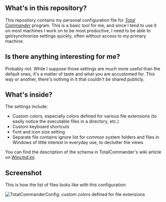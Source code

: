 ## What's in this repository?

This repository contains my personal configuration file for [*Total Commander*](http://ghisler.com/) program. This is a basic tool for me, and since I tend to use it on most machines I work on to be most productive, I need to be able to get/synchronize settings quickly, often without access to my primary machine.

## Is there anything interesting for me?

Probably not. While I suppose those settings are much more useful than the default ones, it's a matter of taste and what you are accustomed for. This way or another, there's nothing in it that couldn't be shared publicly.

## What's inside? 

The settings include:

* Custom colors, especially colors defined for various file extensions (to easily notice the executable files in a directory, etc.)
* Custom keyboard shortcuts
* Font and icon size setting
* Separate file contains ignore list for common system folders and files in Windows of little interest in everyday use, to declutter the views

You can find the description of the schema in TotalCommander's wiki article on [Wincmd.ini](http://www.ghisler.ch/wiki/index.php/Wincmd.ini).

## Screenshot

This is how the list of files looks like with this configuration:

![TotalCommanderConfig: custom colors defined for file extensions](https://github.com/taurit/TotalCommanderConfig/blob/master/TotalCommanderConfig.png)

